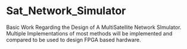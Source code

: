 # Sat_Network_Simulator
Basic Work Regarding the Design of A MultiSatellite Network SImulator. Multiple Implementations of most methods will be implemented and compared to be used to design FPGA based hardware.
